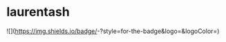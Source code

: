 # laurentash
 
![<Badge Name>](https://img.shields.io/badge/<Badge Text>-<Background Color>?style=for-the-badge&logo=<Icon Name>&logoColor=<Logo Color>)